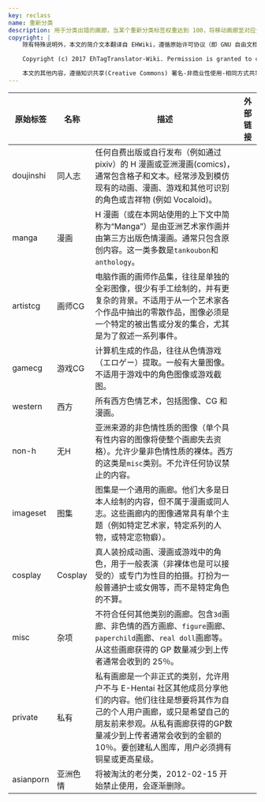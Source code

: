 ```yaml
---
key: reclass
name: 重新分类
description: 用于分类出错的画廊，当某个重新分类标签权重达到 100，将移动画廊至对应分类。
copyright: |
    除有特殊说明外，本文的简介文本翻译自 EHWiki，遵循原始许可协议（即 GNU 自由文档许可证）进行二次分发。

    Copyright (c) 2017 EhTagTranslator-Wiki. Permission is granted to copy, distribute and/or modify this document under the terms of the GNU Free Documentation License, Version 1.2 or any later version published by the Free Software Foundation; with no Invariant Sections, no Front-Cover Texts, and no Back-Cover Texts. A copy of the license is included in the section entitled "GNU Free Documentation License".

    本文的其他内容，遵循知识共享(Creative Commons) 署名-非商业性使用-相同方式共享 3.0 协议提供。
---
```


| 原始标签 | 名称 | 描述 | 外部链接 |
| -------- | ---------------------- | ---------------------------------------- | ---- |
| doujinshi | 同人志 | 任何自费出版或自行发布（例如通过 pixiv）的 H 漫画或亚洲漫画(comics)，通常包含格子和文本。经常涉及到模仿现有的动画、漫画、游戏和其他可识别的角色或吉祥物 (例如 Vocaloid)。 |  |
| manga | 漫画 | H 漫画（或在本网站使用的上下文中简称为“Manga”）是由亚洲艺术家作画并由第三方出版色情漫画。通常只包含原创内容。这一类多数是`tankoubon`和`anthology`。 |  |
| artistcg | 画师CG | 电脑作画的画师作品集，往往是单独的全彩图像，很少有手工绘制的，并有更复杂的背景。不适用于从一个艺术家各个作品中抽出的零散作品，图像必须是一个特定的被出售或分发的集合，尤其是为了叙述一系列事件。 |  |
| gamecg | 游戏CG | 计算机生成的作品，往往从色情游戏（エロゲー）提取。一般有大量图像。不适用于游戏中的角色图像或游戏截图。 |  |
| western | 西方 | 所有西方色情艺术，包括图像、CG 和漫画。 |  |
| non-h | 无H | 亚洲来源的非色情性质的图像（单个具有性内容的图像将使整个画廊失去资格）。允许少量非色情性质的裸体。西方的这类是`misc`类别。不允许任何协议禁止的内容。 |  |
| imageset | 图集 | 图集是一个通用的画廊。他们大多是日本人绘制的内容，但不属于漫画或同人志。这些画廊内的图像通常具有单个主题（例如特定艺术家，特定系列的人物，或特定恋物癖）。 |  |
| cosplay | Cosplay | 真人装扮成动画、漫画或游戏中的角色，用于一般表演（非裸体也是可以接受的）或专门为性目的拍摄。打扮为一般普通护士或女佣等，而不是特定角色的不算。 |  |
| misc | 杂项 | 不符合任何其他类别的画廊。包含`3d`画廊、非色情的西方画廊、`figure`画廊、`paperchild`画廊、`real doll`画廊等。从这些画廊获得的 GP 数量减少到上传者通常会收到的 25％。 |  |
| private | 私有 | 私有画廊是一个非正式的类别，允许用户不与 E-Hentai 社区其他成员分享他们的内容。他们往往是想要将其作为自己的个人用户画廊，或只是希望自己的朋友前来参观。从私有画廊获得的GP数量减少到上传者通常会收到的金额的10％。要创建私人图库，用户必须拥有铜星或更高星级。 |  |
| asianporn | 亚洲色情 | 将被淘汰的老分类，2012-02-15 开始禁止使用，会逐渐删除。 |  |
